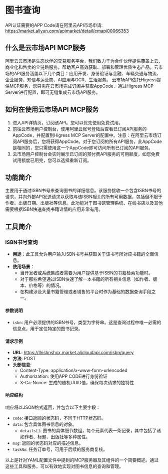 # 图书查询

API认证需要的APP Code请在阿里云API市场申请: https://market.aliyun.com/apimarket/detail/cmapi00066353

## 什么是云市场API MCP服务

阿里云云市场是生态伙伴的交易服务平台，我们致力于为合作伙伴提供覆盖上云、商业化和售卖的全链路服务，帮助客户高效获取、部署和管理优质生态产品。云市场的API服务涵盖以下几个类目：应用开发、身份验证与金融、车辆交通与物流、企业服务、短信与运营商、AI应用与OCR、生活服务。
云市场API依托Higress提供MCP服务，您只需在云市场完成订阅并获取AppCode，通过Higress MCP Server进行配置，即可无缝集成云市场API服务。

## 如何在使用云市场API MCP服务

1. 进入API详情页，订阅该API。您可以优先使用免费试用。
2. 前往云市场用户控制台，使用阿里云账号登陆后查看已订阅API服务的AppCode，并配置到Higress MCP Server的配置中。注意：在阿里云市场订阅API服务后，您将获得AppCode。对于您订阅的所有API服务，此AppCode是相同的，您只需使用这一个AppCode即可访问所有已订阅的API服务。
3. 云市场用户控制台会实时展示已订阅的预付费API服务的可用额度，如您免费试用额度已用完，您可以选择重新订阅。

## 功能简介

主要用于通过ISBN书号来查询图书的详细信息。该服务接收一个包含ISBN书号的请求，并向外部API发送请求以获取与该ISBN相关的所有可用数据，包括但不限于作者、出版日期、出版社等信息。此功能对于图书馆管理系统、在线书店以及其他需要根据ISBN快速查找书籍详情的应用非常有用。

## 工具简介

### ISBN书号查询
- **用途**：此工具允许用户输入ISBN书号并获取关于该书号所对应书籍的全面信息。
- **使用场景**：
  - 当开发者或系统集成者需要为用户提供基于ISBN的书籍检索功能时。
  - 对于那些希望通过ISBN快速了解一本书籍的所有相关信息（如作者、版本、价格等）的情况。
  - 在构建涉及大量书籍管理或者销售的平台时作为基础的数据查询手段之一。
  
#### 参数说明
- `isbn`: 用户必须提供的ISBN书号，类型为字符串。这是查询过程中唯一必需的信息点，用于定位特定的图书记录。

#### 请求示例
- **URL**: https://lhisbnshcx.market.alicloudapi.com/isbn/query
- **方法**: POST
- **头部信息**:
  - Content-Type: application/x-www-form-urlencoded
  - Authorization: 使用APP CODE进行身份验证
  - X-Ca-Nonce: 生成的随机UUID值，确保每次请求的独特性
  
#### 响应结构
响应将以JSON格式返回，并包含以下主要字段：
- `code`: 接口返回的状态码，不同于HTTP状态码。
- `data`: 包含具体图书信息的对象。
  - `details[]`: 图书的具体细节数组，每个元素代表一条记录，其中包括了诸如作者、标题、出版社等多种属性。
- `msg`: 返回的状态码对应的描述信息。
- `taskNo`: 任务订单号，可用于后续的服务商复核。

以上是针对YAML配置文件中提到的MCP服务器及其组件的一个简要概述。通过这些工具和服务，可以有效地实现对图书信息的查询和管理。
